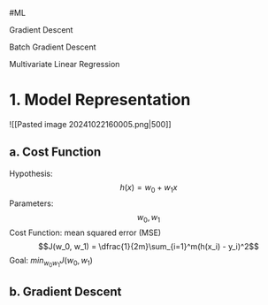 #ML 



Gradient Descent

Batch Gradient Descent

Multivariate Linear Regression

# 1. Model Representation
![[Pasted image 20241022160005.png|500]]

## a. Cost Function
Hypothesis:
$$h(x) = w_0 + w_1x$$
Parameters:
$$w_0, w_1$$
Cost Function: mean squared error (MSE)
$$J(w_0, w_1) = \dfrac{1}{2m}\sum_{i=1}^m(h(x_i) - y_i)^2$$
Goal: $min_{w_0w_1}J(w_0, w_1)$

## b. Gradient Descent
